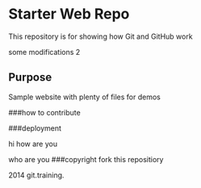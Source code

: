 



# Starter Web Repo

This repository is for showing how Git and GitHub work

some modifications 2

## Purpose

Sample website with plenty of files for demos

###how to contribute

###deployment

hi how are you

who are you
###copyright
fork this repositiory

2014  git.training.

